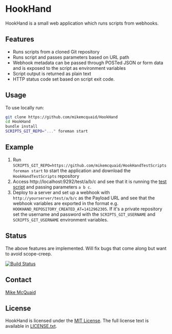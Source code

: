# HookHand
HookHand is a small web application which runs scripts from webhooks.

## Features
- Runs scripts from a cloned Git repository
- Runs script and passes parameters based on URL path
- Webhook metadata can be passed through POSTed JSON or form data and is exposed to the script as environment variables
- Script output is returned as plain text
- HTTP status code set based on script exit code.

## Usage
To use locally run:
```bash
git clone https://github.com/mikemcquaid/HookHand
cd HookHand
bundle install
SCRIPTS_GIT_REPO="..." foreman start
```

## Example
1. Run `SCRIPTS_GIT_REPO=https://github.com/mikemcquaid/HookHandTestScripts foreman start` to start the application and download the `HookHandTestScripts` repository
2. Access http://localhost:9292/test/a/b/c and see that it is running the [test script](https://github.com/mikemcquaid/HookHandTestScripts/blob/master/test) and passing parameters `a b c`.
3. Deploy to a server and set up a webhook with `http://yourserver/test/a/b/c` as the Payload URL and see that the webhook variables are exported in the format e.g. `HOOKHAND_REPOSITORY_CREATED_AT=1412962305`. If it's a private repository set the username and password with the `SCRIPTS_GIT_USERNAME` and `SCRIPTS_GIT_USERNAME` environment variables.

## Status
The above features are implemented. Will fix bugs that come along but want to avoid scope-creep.

[![Build Status](https://travis-ci.org/mikemcquaid/HookHand.svg?branch=master)](https://travis-ci.org/mikemcquaid/HookHand)

## Contact
[Mike McQuaid](mailto:mike@mikemcquaid.com)

## License
HookHand is licensed under the [MIT License](http://en.wikipedia.org/wiki/MIT_License).
The full license text is available in [LICENSE.txt](https://github.com/mikemcquaid/HookHand/blob/master/LICENSE.txt).
